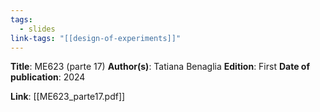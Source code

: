 ```yaml
---
tags:
  - slides
link-tags: "[[design-of-experiments]]"
---
```

**Title**: ME623 (parte 17)
**Author(s)**: Tatiana Benaglia
**Edition**: First
**Date of publication**: 2024

**Link**: [[ME623_parte17.pdf]]


